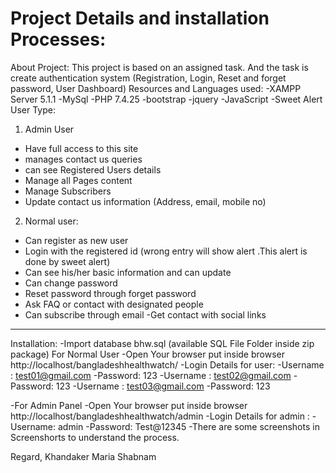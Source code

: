# Project Details and installation Processes: 
About Project: 
This project is based on an assigned task. And the task is create authentication system (Registration, Login, Reset and forget password, User Dashboard)
Resources and Languages used: 
-XAMPP Server 5.1.1
-MySql
-PHP 7.4.25
-bootstrap
-jquery
-JavaScript
-Sweet Alert
User Type: 
1. Admin User
- Have full access to this site
- manages contact us queries
- can see Registered Users details
- Manage all Pages content
- Manage Subscribers
- Update contact us information (Address, email, mobile no)
2. Normal user: 
- Can register as new user
- Login with the registered id (wrong entry will show alert .This alert is done by sweet alert)
- Can see his/her basic information and can update
- Can change password
- Reset password through forget password
-  Ask FAQ or contact with designated people
- Can subscribe through email 
-Get contact with social links
-----------------------------------------------------------------------------------------
Installation:
-Import database bhw.sql (available SQL File Folder inside zip package)
For Normal User
-Open Your browser put inside browser http://localhost/bangladeshhealthwatch/
-Login Details for user:
-Username : test01@gmail.com
-Password: 123
-Username : test02@gmail.com
-Password: 123
-Username : test03@gmail.com
-Password: 123

-For Admin Panel
-Open Your browser put inside browser http://localhost/bangladeshhealthwatch/admin
-Login Details for admin :
-Username: admin
-Password: Test@12345
-There are some screenshots in Screenshorts to understand the process.



Regard,
Khandaker Maria Shabnam 


